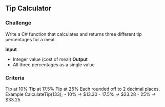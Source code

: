 ## Tip Calculator
### Challenge
Write a C# function that calculates and returns three different tip percentages for a meal.

**Input**
- Integer value (cost of meal)
**Output**
 - All three percentages as a single value

### Criteria
Tip at 10%
Tip at 17.5%
Tip at 25%
Each rounded off to 2 decimal places.
Example
  CalculateTip(133);
    - 10% -> $13.30
    - 17.5% -> $23.28
    - 25% -> $33.25

